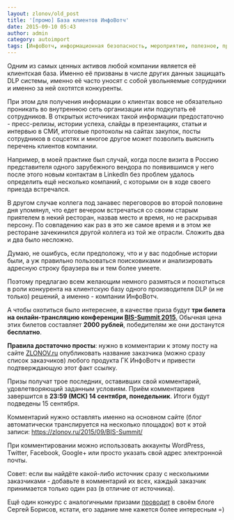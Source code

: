 ```yaml
---
layout: zlonov/old_post
title: '[промо] База клиентов ИнфоВотч'
date: 2015-09-10 05:43
author: admin
category: autoimport
tags: [ИнфоВотч, информационная безопасность, мероприятие, полезное, промо]
---
```

Одним из самых ценных активов любой компании является её клиентская база. Именно её призваны в числе других данных защищать DLP системы, именно её часто уносят с собой увольняемые сотрудники и именно за ней охотятся конкуренты.

При этом для получения информации о клиентах вовсе не обязательно проникать во внутреннюю сеть организации или подкупать её сотрудников. В открытых источниках такой информации предостаточно - пресс-релизы, истории успеха, слайды в презентациях, статьи и интервью в СМИ, итоговые протоколы на сайтах закупок, посты сотрудников в соцсетях и многое другое может позволить выяснить перечень клиентов компании.

Например, в моей практике был случай, когда после визита в Россию представителя одного зарубежного вендора по появившимся у него после этого новым контактам в LinkedIn без проблем удалось определить ещё несколько компаний, с которыми он в ходе своего приезда встречался.

В другом случае коллега под занавес переговоров во второй половине дня упомянул, что едет вечером встречаться со своим старым приятелем в некий ресторан, назвав место и время, но не раскрывая персону. По совпадению как раз в это же самое время и в этом же ресторане зачекинился другой коллега из той же отрасли. Сложить два и два было несложно.

Думаю, не ошибусь, если предположу, что и у вас подобные истории были, а уж правильно пользоваться поисковиками и анализировать адресную строку браузера вы и тем более умеете.

Поэтому предлагаю всем желающим немного размяться и поохотиться в роли конкурента на клиентскую базу одного производителя DLP (и не только) решений, а именно - компании ИнфоВотч.

А чтобы охотиться было интереснее, в качестве приза будут <strong>три билета на онлайн-трансляцию конференции <a href="http://bis-expert.ru/bis-summit" target="_blank">BIS-Summit 2015</a></strong><a href="http://bis-expert.ru/bis-summit" target="_blank">.</a> Обычная цена этих билетов составляет <strong>2000 рублей</strong>, победителям же они достанутся <strong>бесплатно</strong>.

<strong>Правила достаточно просты</strong>: нужно в комментарии к этому посту на сайте <a href="https://zlonov.ru/2015/09/BIS-Summit/" target="_blank">ZLONOV.ru</a> опубликовать название заказчика (можно сразу список заказчиков) любого продукта ГК ИнфоВотч и привести подтверждающую этот факт ссылку.

Призы получат трое последних, оставивших свой комментарий, удовлетворяющий заданным условиям. Приём комментариев завершится в <strong>23:59 (МСК) 14 сентября, понедельник</strong>. Итоги будут подведены 15 сентября.

Комментарий нужно оставлять именно на основном сайте (блог автоматически транслируется на несколько площадок) вот к этой записи: <a href="https://zlonov.ru/2015/09/BIS-Summit/" target="_blank">https://zlonov.ru/2015/09/BIS-Summit/</a>

При комментировании можно использовать аккаунты WordPress, Twitter, Facebook, Google+ или просто указать свой адрес электронной почты.

Совет: если вы найдёте какой-либо источник сразу с несколькими заказчиками - добавьте в комментарий их всех, каждый заказчик принимается только один раз (в отличие от источника).

Ещё один конкурс с аналогичными призами <a href="http://sborisov.blogspot.ru/2015/09/bis-summit-2015.html" target="_blank">проводит</a> в своём блоге Сергей Борисов, кстати, его задание мне кажется более интересным =)
